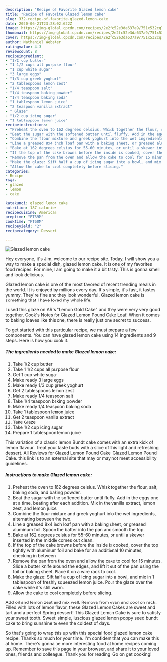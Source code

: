 ```yaml
---
description: "Recipe of Favorite Glazed lemon cake"
title: "Recipe of Favorite Glazed lemon cake"
slug: 332-recipe-of-favorite-glazed-lemon-cake
date: 2020-06-21T23:28:02.622Z
image: https://img-global.cpcdn.com/recipes/2e2fc52e3da637a9/751x532cq70/glazed-lemon-cake-recipe-main-photo.jpg
thumbnail: https://img-global.cpcdn.com/recipes/2e2fc52e3da637a9/751x532cq70/glazed-lemon-cake-recipe-main-photo.jpg
cover: https://img-global.cpcdn.com/recipes/2e2fc52e3da637a9/751x532cq70/glazed-lemon-cake-recipe-main-photo.jpg
author: Nathaniel Webster
ratingvalue: 4.3
reviewcount: 8
recipeingredient:
- "1/2 cup butter"
- "1 1/2 cups all purpose flour"
- "1 cup white sugar"
- "3 large eggs"
- "1/3 cup greek yoghurt"
- "2 tablespoons lemon zest"
- "1/4 teaspoon salt"
- "1/4 teaspoon baking powder"
- "1/4 teaspoon baking soda"
- "1 tablespoon lemon juice"
- "2 teaspoon vanilla extract"
- " Glaze"
- "1/2 cup icing sugar"
- "1 tablespoon lemon juice"
recipeinstructions:
- "Preheat the oven to 162 degrees celsius. Whisk together the flour, salt, baking soda, and baking powder."
- "Beat the sugar with the softened butter until fluffy. Add in the eggs one at a time, beating after each addition. Mix in the vanilla extract, lemon zest, and lemon juice."
- "Combine the flour mixture and greek yoghurt into the wet ingredients, alternating between the two."
- "Line a greased 8x4 inch loaf pan with a baking sheet, or greased aluminum foil. Spoon the batter into the pan and smooth the top."
- "Bake at 162 degrees celsius for 55-60 minutes, or until a skewer inserted in the middle comes out clean."
- "If the top of the cake browns before the inside is cooked, cover the top tightly with aluminum foil and bake for an additional 10 minutes, checking in between."
- "Remove the pan from the oven and allow the cake to cool for 15 minutes. Slide a butter knife around the edges, and lift it out of the pan using the foil or baking sheet. Place it on a wire rack to cool."
- "Make the glaze: Sift half a cup of icing sugar into a bowl, and mix in 1 tablespoon of freshly squeezed lemon juice. Pour the glaze over the cake while it&#39;s still warm."
- "Allow the cake to cool completely before slicing."
categories:
- Recipe
tags:
- glazed
- lemon
- cake

katakunci: glazed lemon cake 
nutrition: 187 calories
recipecuisine: American
preptime: "PT39M"
cooktime: "PT60M"
recipeyield: "2"
recipecategory: Dessert

---
```



![Glazed lemon cake](https://img-global.cpcdn.com/recipes/2e2fc52e3da637a9/751x532cq70/glazed-lemon-cake-recipe-main-photo.jpg)

Hey everyone, it's Jim, welcome to our recipe site. Today, I will show you a way to make a special dish, glazed lemon cake. It is one of my favorites food recipes. For mine, I am going to make it a bit tasty. This is gonna smell and look delicious.

Glazed lemon cake is one of the most favored of recent trending meals in the world. It is enjoyed by millions every day. It's simple, it's fast, it tastes yummy. They're fine and they look wonderful. Glazed lemon cake is something that I have loved my whole life.

I used this glaze on AR&#39;s &#34;Lemon Gold Cake&#34; and they were very very good together. Cook&#39;s Notes for Glazed Lemon Pound Cake Loaf. When it comes to baking loaves like this one, there is really just one secret to success.


To get started with this particular recipe, we must prepare a few components. You can have glazed lemon cake using 14 ingredients and 9 steps. Here is how you cook it.

<!--inarticleads1-->

##### The ingredients needed to make Glazed lemon cake:

1. Take 1/2 cup butter
1. Take 1 1/2 cups all purpose flour
1. Get 1 cup white sugar
1. Make ready 3 large eggs
1. Make ready 1/3 cup greek yoghurt
1. Get 2 tablespoons lemon zest
1. Make ready 1/4 teaspoon salt
1. Take 1/4 teaspoon baking powder
1. Make ready 1/4 teaspoon baking soda
1. Take 1 tablespoon lemon juice
1. Get 2 teaspoon vanilla extract
1. Take  Glaze
1. Take 1/2 cup icing sugar
1. Prepare 1 tablespoon lemon juice


This variation of a classic lemon Bundt cake comes with an extra kick of lemon flavour. Treat your taste buds with a slice of this light and refreshing dessert. All Reviews for Glazed Lemon Pound Cake. Glazed Lemon Pound Cake. this link is to an external site that may or may not meet accessibility guidelines. 

<!--inarticleads2-->

##### Instructions to make Glazed lemon cake:

1. Preheat the oven to 162 degrees celsius. Whisk together the flour, salt, baking soda, and baking powder.
1. Beat the sugar with the softened butter until fluffy. Add in the eggs one at a time, beating after each addition. Mix in the vanilla extract, lemon zest, and lemon juice.
1. Combine the flour mixture and greek yoghurt into the wet ingredients, alternating between the two.
1. Line a greased 8x4 inch loaf pan with a baking sheet, or greased aluminum foil. Spoon the batter into the pan and smooth the top.
1. Bake at 162 degrees celsius for 55-60 minutes, or until a skewer inserted in the middle comes out clean.
1. If the top of the cake browns before the inside is cooked, cover the top tightly with aluminum foil and bake for an additional 10 minutes, checking in between.
1. Remove the pan from the oven and allow the cake to cool for 15 minutes. Slide a butter knife around the edges, and lift it out of the pan using the foil or baking sheet. Place it on a wire rack to cool.
1. Make the glaze: Sift half a cup of icing sugar into a bowl, and mix in 1 tablespoon of freshly squeezed lemon juice. Pour the glaze over the cake while it&#39;s still warm.
1. Allow the cake to cool completely before slicing.


Add oil and lemon zest and mix well. Remove from oven and cool on rack. Filled with lots of lemon flavor, these Glazed Lemon Cakes are sweet and tart and a perfect Spring dessert! This Glazed Lemon Cake is sure to satisfy your sweet tooth. Sweet, simple, luscious glazed lemon poppy seed bundt cake to bring sunshine to even the coldest of days. 

So that's going to wrap this up with this special food glazed lemon cake recipe. Thanks so much for your time. I'm confident that you can make this at home. There's gonna be more interesting food at home recipes coming up. Remember to save this page in your browser, and share it to your loved ones, friends and colleague. Thank you for reading. Go on get cooking!
